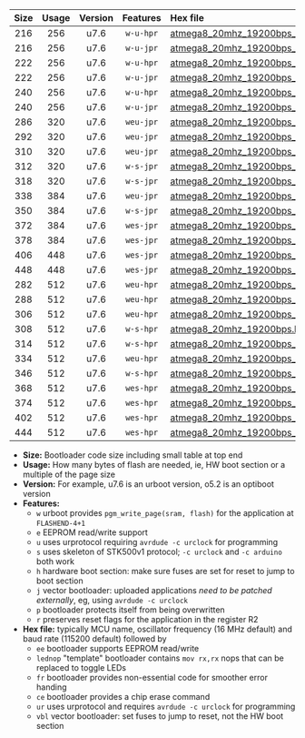 |Size|Usage|Version|Features|Hex file|
|:-:|:-:|:-:|:-:|:--|
|216|256|u7.6|`w-u-hpr`|[atmega8_20mhz_19200bps_ur.hex](https://raw.githubusercontent.com/stefanrueger/urboot/main/bootloaders/atmega8/fcpu_20mhz/19200_bps/atmega8_20mhz_19200bps_ur.hex)|
|216|256|u7.6|`w-u-jpr`|[atmega8_20mhz_19200bps_ur_vbl.hex](https://raw.githubusercontent.com/stefanrueger/urboot/main/bootloaders/atmega8/fcpu_20mhz/19200_bps/atmega8_20mhz_19200bps_ur_vbl.hex)|
|222|256|u7.6|`w-u-hpr`|[atmega8_20mhz_19200bps_lednop_ur.hex](https://raw.githubusercontent.com/stefanrueger/urboot/main/bootloaders/atmega8/fcpu_20mhz/19200_bps/atmega8_20mhz_19200bps_lednop_ur.hex)|
|222|256|u7.6|`w-u-jpr`|[atmega8_20mhz_19200bps_lednop_ur_vbl.hex](https://raw.githubusercontent.com/stefanrueger/urboot/main/bootloaders/atmega8/fcpu_20mhz/19200_bps/atmega8_20mhz_19200bps_lednop_ur_vbl.hex)|
|240|256|u7.6|`w-u-hpr`|[atmega8_20mhz_19200bps_lednop_fr_ur.hex](https://raw.githubusercontent.com/stefanrueger/urboot/main/bootloaders/atmega8/fcpu_20mhz/19200_bps/atmega8_20mhz_19200bps_lednop_fr_ur.hex)|
|240|256|u7.6|`w-u-jpr`|[atmega8_20mhz_19200bps_lednop_fr_ur_vbl.hex](https://raw.githubusercontent.com/stefanrueger/urboot/main/bootloaders/atmega8/fcpu_20mhz/19200_bps/atmega8_20mhz_19200bps_lednop_fr_ur_vbl.hex)|
|286|320|u7.6|`weu-jpr`|[atmega8_20mhz_19200bps_ee_ur_vbl.hex](https://raw.githubusercontent.com/stefanrueger/urboot/main/bootloaders/atmega8/fcpu_20mhz/19200_bps/atmega8_20mhz_19200bps_ee_ur_vbl.hex)|
|292|320|u7.6|`weu-jpr`|[atmega8_20mhz_19200bps_ee_lednop_ur_vbl.hex](https://raw.githubusercontent.com/stefanrueger/urboot/main/bootloaders/atmega8/fcpu_20mhz/19200_bps/atmega8_20mhz_19200bps_ee_lednop_ur_vbl.hex)|
|310|320|u7.6|`weu-jpr`|[atmega8_20mhz_19200bps_ee_lednop_fr_ur_vbl.hex](https://raw.githubusercontent.com/stefanrueger/urboot/main/bootloaders/atmega8/fcpu_20mhz/19200_bps/atmega8_20mhz_19200bps_ee_lednop_fr_ur_vbl.hex)|
|312|320|u7.6|`w-s-jpr`|[atmega8_20mhz_19200bps_vbl.hex](https://raw.githubusercontent.com/stefanrueger/urboot/main/bootloaders/atmega8/fcpu_20mhz/19200_bps/atmega8_20mhz_19200bps_vbl.hex)|
|318|320|u7.6|`w-s-jpr`|[atmega8_20mhz_19200bps_lednop_vbl.hex](https://raw.githubusercontent.com/stefanrueger/urboot/main/bootloaders/atmega8/fcpu_20mhz/19200_bps/atmega8_20mhz_19200bps_lednop_vbl.hex)|
|338|384|u7.6|`weu-jpr`|[atmega8_20mhz_19200bps_ee_lednop_fr_ce_ur_vbl.hex](https://raw.githubusercontent.com/stefanrueger/urboot/main/bootloaders/atmega8/fcpu_20mhz/19200_bps/atmega8_20mhz_19200bps_ee_lednop_fr_ce_ur_vbl.hex)|
|350|384|u7.6|`w-s-jpr`|[atmega8_20mhz_19200bps_lednop_fr_vbl.hex](https://raw.githubusercontent.com/stefanrueger/urboot/main/bootloaders/atmega8/fcpu_20mhz/19200_bps/atmega8_20mhz_19200bps_lednop_fr_vbl.hex)|
|372|384|u7.6|`wes-jpr`|[atmega8_20mhz_19200bps_ee_vbl.hex](https://raw.githubusercontent.com/stefanrueger/urboot/main/bootloaders/atmega8/fcpu_20mhz/19200_bps/atmega8_20mhz_19200bps_ee_vbl.hex)|
|378|384|u7.6|`wes-jpr`|[atmega8_20mhz_19200bps_ee_lednop_vbl.hex](https://raw.githubusercontent.com/stefanrueger/urboot/main/bootloaders/atmega8/fcpu_20mhz/19200_bps/atmega8_20mhz_19200bps_ee_lednop_vbl.hex)|
|406|448|u7.6|`wes-jpr`|[atmega8_20mhz_19200bps_ee_lednop_fr_vbl.hex](https://raw.githubusercontent.com/stefanrueger/urboot/main/bootloaders/atmega8/fcpu_20mhz/19200_bps/atmega8_20mhz_19200bps_ee_lednop_fr_vbl.hex)|
|448|448|u7.6|`wes-jpr`|[atmega8_20mhz_19200bps_ee_lednop_fr_ce_vbl.hex](https://raw.githubusercontent.com/stefanrueger/urboot/main/bootloaders/atmega8/fcpu_20mhz/19200_bps/atmega8_20mhz_19200bps_ee_lednop_fr_ce_vbl.hex)|
|282|512|u7.6|`weu-hpr`|[atmega8_20mhz_19200bps_ee_ur.hex](https://raw.githubusercontent.com/stefanrueger/urboot/main/bootloaders/atmega8/fcpu_20mhz/19200_bps/atmega8_20mhz_19200bps_ee_ur.hex)|
|288|512|u7.6|`weu-hpr`|[atmega8_20mhz_19200bps_ee_lednop_ur.hex](https://raw.githubusercontent.com/stefanrueger/urboot/main/bootloaders/atmega8/fcpu_20mhz/19200_bps/atmega8_20mhz_19200bps_ee_lednop_ur.hex)|
|306|512|u7.6|`weu-hpr`|[atmega8_20mhz_19200bps_ee_lednop_fr_ur.hex](https://raw.githubusercontent.com/stefanrueger/urboot/main/bootloaders/atmega8/fcpu_20mhz/19200_bps/atmega8_20mhz_19200bps_ee_lednop_fr_ur.hex)|
|308|512|u7.6|`w-s-hpr`|[atmega8_20mhz_19200bps.hex](https://raw.githubusercontent.com/stefanrueger/urboot/main/bootloaders/atmega8/fcpu_20mhz/19200_bps/atmega8_20mhz_19200bps.hex)|
|314|512|u7.6|`w-s-hpr`|[atmega8_20mhz_19200bps_lednop.hex](https://raw.githubusercontent.com/stefanrueger/urboot/main/bootloaders/atmega8/fcpu_20mhz/19200_bps/atmega8_20mhz_19200bps_lednop.hex)|
|334|512|u7.6|`weu-hpr`|[atmega8_20mhz_19200bps_ee_lednop_fr_ce_ur.hex](https://raw.githubusercontent.com/stefanrueger/urboot/main/bootloaders/atmega8/fcpu_20mhz/19200_bps/atmega8_20mhz_19200bps_ee_lednop_fr_ce_ur.hex)|
|346|512|u7.6|`w-s-hpr`|[atmega8_20mhz_19200bps_lednop_fr.hex](https://raw.githubusercontent.com/stefanrueger/urboot/main/bootloaders/atmega8/fcpu_20mhz/19200_bps/atmega8_20mhz_19200bps_lednop_fr.hex)|
|368|512|u7.6|`wes-hpr`|[atmega8_20mhz_19200bps_ee.hex](https://raw.githubusercontent.com/stefanrueger/urboot/main/bootloaders/atmega8/fcpu_20mhz/19200_bps/atmega8_20mhz_19200bps_ee.hex)|
|374|512|u7.6|`wes-hpr`|[atmega8_20mhz_19200bps_ee_lednop.hex](https://raw.githubusercontent.com/stefanrueger/urboot/main/bootloaders/atmega8/fcpu_20mhz/19200_bps/atmega8_20mhz_19200bps_ee_lednop.hex)|
|402|512|u7.6|`wes-hpr`|[atmega8_20mhz_19200bps_ee_lednop_fr.hex](https://raw.githubusercontent.com/stefanrueger/urboot/main/bootloaders/atmega8/fcpu_20mhz/19200_bps/atmega8_20mhz_19200bps_ee_lednop_fr.hex)|
|444|512|u7.6|`wes-hpr`|[atmega8_20mhz_19200bps_ee_lednop_fr_ce.hex](https://raw.githubusercontent.com/stefanrueger/urboot/main/bootloaders/atmega8/fcpu_20mhz/19200_bps/atmega8_20mhz_19200bps_ee_lednop_fr_ce.hex)|

- **Size:** Bootloader code size including small table at top end
- **Usage:** How many bytes of flash are needed, ie, HW boot section or a multiple of the page size
- **Version:** For example, u7.6 is an urboot version, o5.2 is an optiboot version
- **Features:**
  + `w` urboot provides `pgm_write_page(sram, flash)` for the application at `FLASHEND-4+1`
  + `e` EEPROM read/write support
  + `u` uses urprotocol requiring `avrdude -c urclock` for programming
  + `s` uses skeleton of STK500v1 protocol; `-c urclock` and `-c arduino` both work
  + `h` hardware boot section: make sure fuses are set for reset to jump to boot section
  + `j` vector bootloader: uploaded applications *need to be patched externally*, eg, using `avrdude -c urclock`
  + `p` bootloader protects itself from being overwritten
  + `r` preserves reset flags for the application in the register R2
- **Hex file:** typically MCU name, oscillator frequency (16 MHz default) and baud rate (115200 default) followed by
  + `ee` bootloader supports EEPROM read/write
  + `lednop` "template" bootloader contains `mov rx,rx` nops that can be replaced to toggle LEDs
  + `fr` bootloader provides non-essential code for smoother error handing
  + `ce` bootloader provides a chip erase command
  + `ur` uses urprotocol and requires `avrdude -c urclock` for programming
  + `vbl` vector bootloader: set fuses to jump to reset, not the HW boot section
